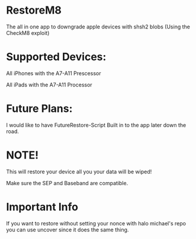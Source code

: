 # RestoreM8

 The all in one app to downgrade apple devices with shsh2 blobs (Using the CheckM8 exploit)
 
# Supported Devices:

All iPhones with the A7-A11 Prescessor

All iPads with the A7-A11 Processor

# Future Plans:

I would like to have FutureRestore-Script Built in to the app later down the road.

# NOTE!

This will restore your device all you your data will be wiped!

Make sure the SEP and Baseband are compatible.

# Important Info

If you want to restore without setting your nonce with halo michael's repo you can use uncover since it does the same thing.
